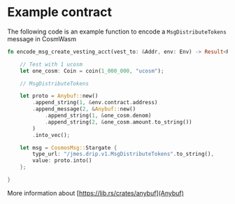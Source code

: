 <!--
order: 3
-->

# Example contract

The following code is an example function to encode a `MsgDistributeTokens` message in CosmWasm

```rust
fn encode_msg_create_vesting_acct(vest_to: &Addr, env: Env) -> Result<Response, ContractError> {

    // Test with 1 ucosm
    let one_cosm: Coin = coin(1_000_000, "ucosm");

    // MsgDistributeTokens

    let proto = Anybuf::new()
        .append_string(1, &env.contract.address)
        .append_message(2, &Anybuf::new()
            .append_string(1, &one_cosm.denom)
            .append_string(2, &one_cosm.amount.to_string())
        )
        .into_vec();

    let msg = CosmosMsg::Stargate { 
        type_url: "/jmes.drip.v1.MsgDistributeTokens".to_string(), 
        value: proto.into() 
    };

}
```

More information about [https://lib.rs/crates/anybuf](Anybuf)